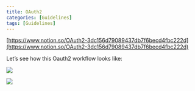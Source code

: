 ```yaml
---
title: OAuth2
categories: [Guidelines]
tags: [Guidelines]
---
```


[https://www.notion.so/OAuth2-3dc156d79089437db7f6becd4fbc222d](https://www.notion.so/OAuth2-3dc156d79089437db7f6becd4fbc222d)


Let’s see how this Oauth2 workflow looks like:


![](https://prod-files-secure.s3.us-west-2.amazonaws.com/9960fb2a-b75e-4bea-a8f9-b00925db1215/3bce41e0-99e8-4ebd-9701-e2bc9cbb79a2/Untitled.png?X-Amz-Algorithm=AWS4-HMAC-SHA256&X-Amz-Content-Sha256=UNSIGNED-PAYLOAD&X-Amz-Credential=ASIAZI2LB466RWQABMNO%2F20250614%2Fus-west-2%2Fs3%2Faws4_request&X-Amz-Date=20250614T202331Z&X-Amz-Expires=3600&X-Amz-Security-Token=IQoJb3JpZ2luX2VjEEwaCXVzLXdlc3QtMiJHMEUCIQDeq3p1UTVScFKuKqZ2Yv%2FHpojfRH%2FIln04WjrOupgLgwIgW3iLMJqXrsfk%2B%2Fv%2BSOWwIVNeraO6%2BxVoqUqo4K%2F%2B2l4q%2FwMINRAAGgw2Mzc0MjMxODM4MDUiDAxYWDIX3ziZxwE%2FEircA8H6bm78v%2B2vmB41%2BvdxzpSQLzF10v1d8dA%2BKD29NnbKfHxPXIoxDhIi%2Bxq%2FwOnYWjKrLofvJpuAyiRzJu9rh8Mmh0Vu8wBq71DIM01XWiJFvkbcPF7ogbhD%2Ff9xHaZBp7%2BrWtPqbTPfS%2FQO2ARNOTbFEnml52Dy7KVkjk3HV1gzmnEgPfUb7XsnzEd%2B57qtxtyjWS7bd%2FXua5jHPfwMHApzT6mCDoJlev5Az1j90h8CqPJaerKCLokOpxu8ULxWhEDb1eUDr2swzd3oD3lYNcUpW2AzleDl1unXb%2BBaO5aV4mc5DRwDgHomy6SKL7%2FqVyHvfAWwYslcprrygC2WCsrDEQp0nqTj%2FxYFEBWvVY7vjU%2BZnnk5hMvv2F7fXK6V29p7aa8WEE3zbJa5cbY2aHF0X%2F3pIsA6Hay%2For%2Bi33AV3SQo40e699G8GKOyyq2ZOE4uP%2FiGZX9ySg%2FsF%2BktvO9lNj2RQcPJ%2Fwqi2fxNyX1Jfj%2FbcTxB2CyoJ%2BqZuPTyLd06dEVjTlmBsA%2B8NtRpP1z%2B5vgtdPZwT7Qa%2FCOxG7wd886gzrTMQB7e19iG29n2U5yaJ81hx%2FtSv3jX5K%2FI4PPRgr1L1dktuDcY3aFO6Tft3dLLdylb7T%2FI4Q70MOukt8IGOqUBTNqB7EVK2vaU0G3lPdnPb7j8LSzgxh%2FYA0E%2F3nbNAi8prDyFmZ45s%2FHWQKOtFPzsscKK7%2BXrKT8pDrCgyCyKz0AYI23P1Zb%2BmbnxNHr4C8WethT%2F4sUjMZRwKYqFHZObKMEiH3hE6diN2mBov9uCpKUdlc%2FL5Vd9J7FUOubZKMb6XyiXXvylPz40fXBU6uLcZj8%2FZUf9q5o5Xio8rbqnr8wj2DAK&X-Amz-Signature=5bc1d8e1fbbae535ca1bb39c0f84c4163c3a0dc768f80c80db445e66ba4f61dd&X-Amz-SignedHeaders=host&x-amz-checksum-mode=ENABLED&x-id=GetObject)


![](https://prod-files-secure.s3.us-west-2.amazonaws.com/9960fb2a-b75e-4bea-a8f9-b00925db1215/27d32b66-de43-41de-80f7-7edb81d1190f/Untitled.png?X-Amz-Algorithm=AWS4-HMAC-SHA256&X-Amz-Content-Sha256=UNSIGNED-PAYLOAD&X-Amz-Credential=ASIAZI2LB466RWQABMNO%2F20250614%2Fus-west-2%2Fs3%2Faws4_request&X-Amz-Date=20250614T202331Z&X-Amz-Expires=3600&X-Amz-Security-Token=IQoJb3JpZ2luX2VjEEwaCXVzLXdlc3QtMiJHMEUCIQDeq3p1UTVScFKuKqZ2Yv%2FHpojfRH%2FIln04WjrOupgLgwIgW3iLMJqXrsfk%2B%2Fv%2BSOWwIVNeraO6%2BxVoqUqo4K%2F%2B2l4q%2FwMINRAAGgw2Mzc0MjMxODM4MDUiDAxYWDIX3ziZxwE%2FEircA8H6bm78v%2B2vmB41%2BvdxzpSQLzF10v1d8dA%2BKD29NnbKfHxPXIoxDhIi%2Bxq%2FwOnYWjKrLofvJpuAyiRzJu9rh8Mmh0Vu8wBq71DIM01XWiJFvkbcPF7ogbhD%2Ff9xHaZBp7%2BrWtPqbTPfS%2FQO2ARNOTbFEnml52Dy7KVkjk3HV1gzmnEgPfUb7XsnzEd%2B57qtxtyjWS7bd%2FXua5jHPfwMHApzT6mCDoJlev5Az1j90h8CqPJaerKCLokOpxu8ULxWhEDb1eUDr2swzd3oD3lYNcUpW2AzleDl1unXb%2BBaO5aV4mc5DRwDgHomy6SKL7%2FqVyHvfAWwYslcprrygC2WCsrDEQp0nqTj%2FxYFEBWvVY7vjU%2BZnnk5hMvv2F7fXK6V29p7aa8WEE3zbJa5cbY2aHF0X%2F3pIsA6Hay%2For%2Bi33AV3SQo40e699G8GKOyyq2ZOE4uP%2FiGZX9ySg%2FsF%2BktvO9lNj2RQcPJ%2Fwqi2fxNyX1Jfj%2FbcTxB2CyoJ%2BqZuPTyLd06dEVjTlmBsA%2B8NtRpP1z%2B5vgtdPZwT7Qa%2FCOxG7wd886gzrTMQB7e19iG29n2U5yaJ81hx%2FtSv3jX5K%2FI4PPRgr1L1dktuDcY3aFO6Tft3dLLdylb7T%2FI4Q70MOukt8IGOqUBTNqB7EVK2vaU0G3lPdnPb7j8LSzgxh%2FYA0E%2F3nbNAi8prDyFmZ45s%2FHWQKOtFPzsscKK7%2BXrKT8pDrCgyCyKz0AYI23P1Zb%2BmbnxNHr4C8WethT%2F4sUjMZRwKYqFHZObKMEiH3hE6diN2mBov9uCpKUdlc%2FL5Vd9J7FUOubZKMb6XyiXXvylPz40fXBU6uLcZj8%2FZUf9q5o5Xio8rbqnr8wj2DAK&X-Amz-Signature=cb4ea1907c59b2881fd690871704f6dca5409ee9b6b516d4f9521d8e61ecffc6&X-Amz-SignedHeaders=host&x-amz-checksum-mode=ENABLED&x-id=GetObject)

